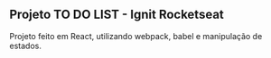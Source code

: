 ## Projeto TO DO LIST - Ignit Rocketseat

Projeto feito em React, utilizando webpack, babel e manipulação de estados.
